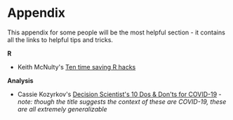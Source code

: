 # Appendix

This appendix for some people will be the most helpful section - it contains all the links to helpful tips and tricks.

**R**
- Keith McNulty's [Ten time saving R hacks](https://towardsdatascience.com/ten-time-saving-r-hacks-b411add26b96)


**Analysis**
- Cassie Kozyrkov's [Decision Scientist's 10 Dos & Don'ts for COVID-19](https://towardsdatascience.com/a-decision-scientists-10-dos-don-ts-for-covid-19-805577bccd67) - *note: though the title suggests the context of these are COVID-19, these are all extremely generalizable*
